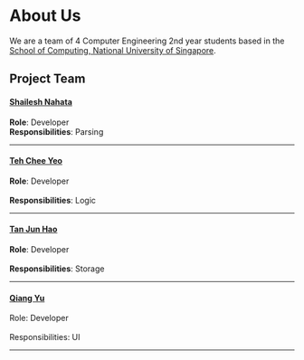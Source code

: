 # About Us

We are a team of 4 Computer Engineering 2nd year students based in the [School of Computing, National University of Singapore](http://www.comp.nus.edu.sg).

## Project Team

#### [Shailesh Nahata](https://github.com/nahata-shailesh) <br>

**Role**: Developer <br>
**Responsibilities**: Parsing

-----

#### [Teh Chee Yeo](https://github.com/cheo1994)
**Role**: Developer <br>  
**Responsibilities**: Logic

-----

#### [Tan Jun Hao](https://github.com/e0003083) 
**Role**: Developer <br>  
**Responsibilities**: Storage

-----

#### [Qiang Yu](https://github.com/Hastyrush)
Role: Developer <br>  
Responsibilities: UI

-----
